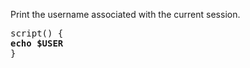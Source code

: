 Print the username associated with the current session.

<pre>
script() {
<b>echo $USER </b>
}
</pre>